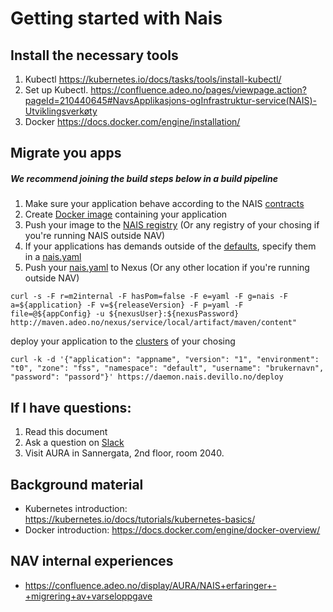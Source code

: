 # Getting started with Nais


## Install the necessary tools

1. Kubectl https://kubernetes.io/docs/tasks/tools/install-kubectl/
1. Set up Kubectl. https://confluence.adeo.no/pages/viewpage.action?pageId=210440645#NavsApplikasjons-ogInfrastruktur-service(NAIS)-Utviklingsverkøty
1. Docker https://docs.docker.com/engine/installation/


##  Migrate you apps
##### We recommend joining the build steps below in a build pipeline
1. Make sure your application behave according to the NAIS [contracts](/contracts)
1. Create [Docker image](https://docs.docker.com/engine/reference/builder/) containing your application
1. Push your image to the [NAIS registry](/registry) (Or any registry of your chosing if you're running NAIS outside NAV)
1. If your applications has demands outside of the [defaults](https://github.com/nais/naisd/blob/master/nais_example.yaml), specify them in a [nais.yaml](/nais.yaml) 
1. Push your [nais.yaml](/nais.yaml) to Nexus (Or any other location if you're running outside NAV)
```
curl -s -F r=m2internal -F hasPom=false -F e=yaml -F g=nais -F a=${application} -F v=${releaseVersion} -F p=yaml -F file=@${appConfig} -u ${nexusUser}:${nexusPassword} http://maven.adeo.no/nexus/service/local/artifact/maven/content"
```
deploy your application to the [clusters](/overview#clusters) of your chosing
```
curl -k -d '{"application": "appname", "version": "1", "environment": "t0", "zone": "fss", "namespace": "default", "username": "brukernavn", "password": "passord"}' https://daemon.nais.devillo.no/deploy
```

## If I have questions:
1. Read this document
1. Ask a question on [Slack](https://nav-it.slack.com/messages/C5KUST8N6/)
1. Visit AURA in Sannergata, 2nd floor, room 2040.

## Background material
* Kubernetes introduction: https://kubernetes.io/docs/tutorials/kubernetes-basics/
* Docker introduction:  https://docs.docker.com/engine/docker-overview/

## NAV internal experiences
* https://confluence.adeo.no/display/AURA/NAIS+erfaringer+-+migrering+av+varseloppgave

